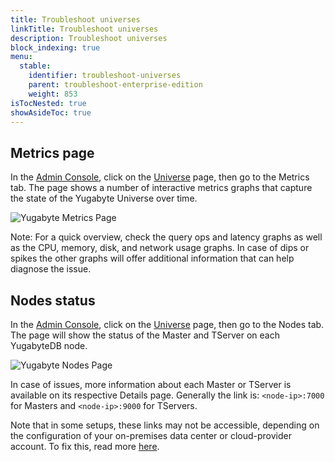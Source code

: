 ```yaml
---
title: Troubleshoot universes
linkTitle: Troubleshoot universes
description: Troubleshoot universes
block_indexing: true
menu:
  stable:
    identifier: troubleshoot-universes
    parent: troubleshoot-enterprise-edition
    weight: 853
isTocNested: true
showAsideToc: true
---
```


## Metrics page

In the [Admin Console](../../../deploy/enterprise-edition/install-admin-console/), click on the [Universe](../../../architecture/concepts/universe/#universe) page, then go to the Metrics tab.
The page shows a number of interactive metrics graphs that capture the state of the Yugabyte Universe over time.

![Yugabyte Metrics Page](/images/troubleshooting/check-metrics.png)

Note: For a quick overview, check the query ops and latency graphs as well as the CPU, memory, disk, and network usage graphs. In case of dips or spikes the other graphs will offer additional information that can help diagnose the issue.

## Nodes status

In the [Admin Console](../../../deploy/enterprise-edition/install-admin-console/), click on the [Universe](../../../architecture/concepts/universe/#universe) page, then go to the Nodes tab.
The page will show the status of the Master and TServer on each YugabyteDB node.

![Yugabyte Nodes Page](/images/troubleshooting/check-node-status.png)

In case of issues, more information about each Master or TServer is available on its respective Details page.
Generally the link is: `<node-ip>:7000` for Masters and `<node-ip>:9000` for TServers.

Note that in some setups, these links may not be accessible, depending on the configuration of your on-premises  data center or cloud-provider account. To fix this, read more [here](../../nodes/check-processes/).
